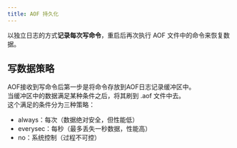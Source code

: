```yaml
---
title: AOF 持久化
---
```


以独立日志的方式**记录每次写命令**，重启后再次执行 AOF 文件中的命令来恢复数据。  

## 写数据策略

AOF接收到写命令后第一步是将命令存放到AOF日志记录缓冲区中。  
当缓冲区中的数据满足某种条件之后，将其刷到 .aof 文件中去。  
这个满足的条件分为三种策略：
- always：每次（数据绝对安全，但性能低）
- everysec：每秒（最多丢失一秒数据，性能高）
- no：系统控制（过程不可控）